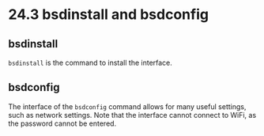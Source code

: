 # 24.3 bsdinstall and bsdconfig

## bsdinstall

`bsdinstall` is the command to install the interface.

## bsdconfig

The interface of the `bsdconfig` command allows for many useful settings, such as network settings. Note that the interface cannot connect to WiFi, as the password cannot be entered.

